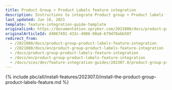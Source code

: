 ```yaml
---
title: Product Group + Product Labels feature integration
description: Instructions to integrate Product group + Product labels feature into a Spryker project.
last_updated: Jun 16, 2021
template: feature-integration-guide-template
originalLink: https://documentation.spryker.com/2021080/docs/product-group-product-labels-feature-integration
originalArticleId: d4867491-433c-4986-98a8-679d70abb507
redirect_from:
  - /2021080/docs/product-group-product-labels-feature-integration
  - /2021080/docs/en/product-group-product-labels-feature-integration
  - /docs/product-group-product-labels-feature-integration
  - /docs/en/product-group-product-labels-feature-integration
  - /docs/scos/dev/feature-integration-guides/202307.0/product-group-product-labels-feature-integration.html
---
```


{% include pbc/all/install-features/202307.0/install-the-product-group-product-labels-feature.md %} <!-- To edit, see /_includes/pbc/all/install-features/202307.0/install-the-product-group-product-labels-feature.md -->
